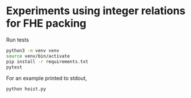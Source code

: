 # Experiments using integer relations for FHE packing

Run tests

```bash
python3 -m venv venv
source venv/bin/activate
pip install -r requirements.txt
pytest
```

For an example printed to stdout,

```bash
python hoist.py
```
